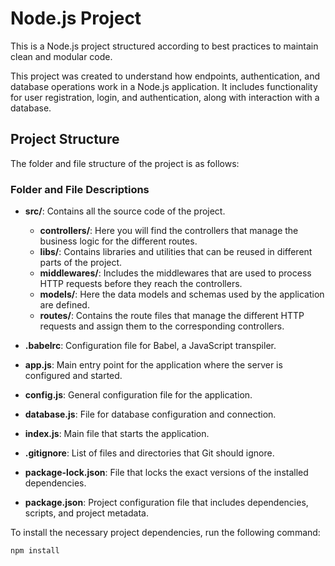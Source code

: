 # Node.js Project

This is a Node.js project structured according to best practices to maintain clean and modular code.

This project was created to understand how endpoints, authentication, and database operations work in a Node.js application. It includes functionality for user registration, login, and authentication, along with interaction with a database.


## Project Structure

The folder and file structure of the project is as follows:


### Folder and File Descriptions

- **src/**: Contains all the source code of the project.
  - **controllers/**: Here you will find the controllers that manage the business logic for the different routes.
  - **libs/**: Contains libraries and utilities that can be reused in different parts of the project.
  - **middlewares/**: Includes the middlewares that are used to process HTTP requests before they reach the controllers.
  - **models/**: Here the data models and schemas used by the application are defined.
  - **routes/**: Contains the route files that manage the different HTTP requests and assign them to the corresponding controllers.

- **.babelrc**: Configuration file for Babel, a JavaScript transpiler.
- **app.js**: Main entry point for the application where the server is configured and started.
- **config.js**: General configuration file for the application.
- **database.js**: File for database configuration and connection.
- **index.js**: Main file that starts the application.
- **.gitignore**: List of files and directories that Git should ignore.
- **package-lock.json**: File that locks the exact versions of the installed dependencies.
- **package.json**: Project configuration file that includes dependencies, scripts, and project metadata.


To install the necessary project dependencies, run the following command:

```bash
npm install
